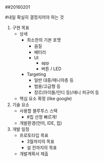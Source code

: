 ##20160201

#내일 확실히 결정지어야 하는 것

1. 구현 목표
	- 상세
		- 최소한의 기본 포맷
			- 음질
			- 배터리
			- UI
				- app
				- 버튼 / LED
		- Targeting
			- 일반 대중/매니아층 등
			- 범용/고급형 등
			- 장르(아이돌/인디 등)/애니 피규어 등
	- 핵심 요소 확정 (like google)	
2. 기술 요소
	- 사용할 블루투스 스택
		- #칩 선정 빠르게!
	- 개발환경(언어, IDE, 칩)
3. 개발 일정
	- 프로토타입 목표
		- 3월까지의 목표
		- 설 전까지의 목표
	- 개발계획서 제출